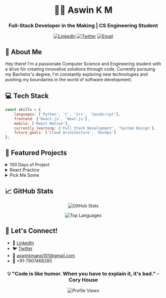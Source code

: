 <div align="center">
  
# 👨‍💻 Aswin K M

### Full-Stack Developer in the Making | CS Engineering Student

[![LinkedIn](https://img.shields.io/badge/LinkedIn-0077B5?style=for-the-badge&logo=linkedin&logoColor=white)](https://www.linkedin.com/in/aswin-k-manoj)
[![Twitter](https://img.shields.io/badge/Twitter-1DA1F2?style=for-the-badge&logo=twitter&logoColor=white)](https://twitter.com/achooaswinjr)
[![Email](https://img.shields.io/badge/Email-D14836?style=for-the-badge&logo=gmail&logoColor=white)](mailto:aswinkmanoj101@gmail.com)

</div>

## 🎯 About Me

Hey there! I'm a passionate Computer Science and Engineering student with a drive for creating innovative solutions through code. Currently pursuing my Bachelor's degree, I'm constantly exploring new technologies and pushing my boundaries in the world of software development.

## 💻 Tech Stack

```javascript
const skills = {
    languages: ['Python', 'C', 'C++', 'JavaScript'],
    frontend: ['React.js', 'Next.js'],
    mobile: ['React Native'],
    currently_learning: ['Full Stack Development', 'System Design'],
    future_goals: ['Cloud Architecture', 'DevOps']
};
```

## 🚀 Featured Projects

<details>
<summary>100 Days of Project</summary>

> A journey through 100 days of consistent coding and project development, showcasing my growth and learning process.
> 
> [View Project](https://github.com/ASWINKMANOJ/100-Days-of-Project)
</details>

<details>
<summary>React Practice</summary>

> A collection of React.js components and practice problems, demonstrating my frontend development skills.
>
> [View Project](https://github.com/ASWINKMANOJ/React-practice-problems)
</details>

<details>
<summary>Pick Me Some</summary>

> An interactive application built with modern web technologies.
>
> [View Project](https://github.com/ASWINKMANOJ/pick-me-some)
</details>

## 📈 GitHub Stats

<div align="center">
  
![GitHub Stats](https://github-readme-stats.vercel.app/api?username=ASWINKMANOJ&show_icons=true&theme=radical)

![Top Languages](https://github-readme-stats.vercel.app/api/top-langs/?username=ASWINKMANOJ&layout=compact&theme=radical)

</div>

## 🤝 Let's Connect!

- 💼 [LinkedIn](https://www.linkedin.com/in/aswin-k-manoj)
- 🐦 [Twitter](https://twitter.com/achooaswinjr)
- 📧 [aswinkmanoj101@gmail.com](mailto:aswinkmanoj101@gmail.com)
- 📱 +91-7907468285

<div align="center">

### 💡 "Code is like humor. When you have to explain it, it's bad." - Cory House

![Profile Views](https://komarev.com/ghpvc/?username=ASWINKMANOJ&color=brightgreen)

</div>
